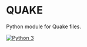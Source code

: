 # QUAKE

Python module for Quake files.

[![Python 3](https://img.shields.io/badge/python-3-blue.svg)]()
